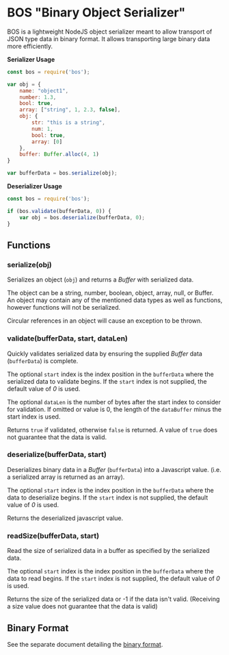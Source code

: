 # BOS "Binary Object Serializer" #

BOS is a lightweight NodeJS object serializer meant to allow transport
of JSON type data in binary format. It allows transporting large
binary data more efficiently.

__Serializer Usage__
```js
const bos = require('bos');

var obj = {
    name: "object1",
    number: 1.3,
    bool: true,
    array: ["string", 1, 2.3, false],
    obj: {
        str: "this is a string",
        num: 1,
        bool: true,
        array: [0]
    },
    buffer: Buffer.alloc(4, 1)
}

var bufferData = bos.serialize(obj);
```

__Deserializer Usage__
```js
const bos = require('bos');

if (bos.validate(bufferData, 0)) {
    var obj = bos.deserialize(bufferData, 0);
}

```

## Functions ##

### serialize(obj) ###

Serializes an object (`obj`) and returns a _Buffer_ with serialized data.

The object can be a string, number, boolean, object, array, null, or Buffer.
An object may contain any of the mentioned data types as well as functions,
however functions will not be serialized.

Circular references in an object will cause an exception to be thrown.

### validate(bufferData, start, dataLen) ###
Quickly validates serialized data by ensuring the supplied
_Buffer_ data (`bufferData`) is complete.

The optional `start` index is the index position in the `bufferData`
where the serialized data to validate begins. If the `start` index is
not supplied, the default value of _0_ is used.

The optional `dataLen` is the number of bytes after the start index to
consider for validation. If omitted or value is 0, the length of the
`dataBuffer` minus the start index is used.

Returns `true` if validated, otherwise `false` is returned.
A value of `true` does not guarantee that the data is valid.

### deserialize(bufferData, start) ###
Deserializes binary data in a _Buffer_ (`bufferData`) into a Javascript
value. (i.e. a serialized array is returned as an array).

The optional `start` index is the index position in the `bufferData` where
the data to deserialize begins. If the `start` index is not supplied, the
default value of _0_ is used.

Returns the deserialized javascript value.

### readSize(bufferData, start) ###
Read the size of serialized data in a buffer as specified by the
serialized data.

The optional `start` index is the index position in the `bufferData` where
the data to read begins. If the `start` index is not supplied, the
default value of _0_ is used.

Returns the size of the serialized data or -1 if the data isn't valid.
(Receiving a size value does not guarantee that the data is valid)

## Binary Format ##
See the separate document detailing the [binary format](FORMAT.md).